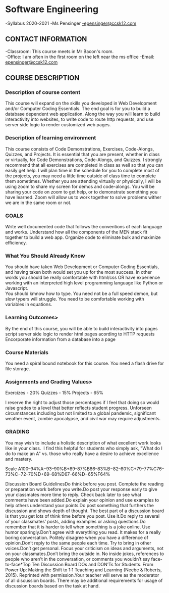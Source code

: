 # Software Engineering
-Syllabus 2020-2021
-Ms Pensinger
-epensinger@ccsk12.com

## CONTACT INFORMATION
-Classroom: This course meets in Mr Bacon's room.  
-Office: I am often in the first room on the left near the ms office 
-Email: epensinger@ccsk12.com

## COURSE DESCRIPTION
### Description of course content
This course will expand on the skills you developed in Web Development and/or Computer Coding Essentials.  The end goal is for you to build a database dependent web application.  Along the way you will learn to build interactivity into websites, to write code to route http requests, and use server side logic to render customized web pages.  

### Description of learning environment
This course consists of Code Demonstrations, Exercises, Code-Alongs, Quizzes, and Projects.  It is essential that you are present, whether in class or virtually, for Code Demonstrations, Code-Alongs, and Quizzes.  I strongly recommend that all exercises are completed in class as well so that you can easily get help.  I will plan time in the schedule for you to complete most of the projects, you may need a little time outside of class time to complete them sometimes.  Whether you are attending virtually or physically, I will be using zoom to share my screen for demos and code-alongs.  You will be sharing your code on zoom to get help, or to demonstrate something you have learned.  Zoom will allow us to work together to solve problems wither we are in the same room or not. 

### GOALS
Write well documented code that follows the conventions of each language and works.
Understand how all the components of the MEN stack fit together to build a web app.
Organize code to eliminate bulk and maximize efficiency.


### What You Should Already Know
You should have taken Web Development or Computer Coding Essentials, and having taken both would set you up for the most success.
In other words you should be really comfortable with html/css OR have experience working with an interpreted high level programming language like Python or Javascript.  
You should kmnow how to type.  You need not be a full speed demon, but slow typers will struggle.
You need to be comfortable working with variables in equations.  

### Learning Outcomes>
By the end of this course, you will be able to
build interactivity into pages
script server side logic to render html pages acording to HTTP requests
Encorporate information from a database into a page


### Course Materials
You need a spiral bound notebook for this course.
You need a flash drive for file storage.

### Assignments and Grading Values>
Exercizes - 20%
Quizzes - 15%
Projects - 65%

I reserve the right to adjust those percentages if I feel that doing so would raise grades to a level that better reflects student progress.  Unforseen circumstances including but not limited to a global pandemic, significant weather event, zombie apocalypse, and civil war may require adjustments. 


### GRADING 

You may wish to include a holistic description of what excellent work looks like in your class.  I find this helpful for students who simply ask, "What do I do to make an A" vs. those who really have a desire to achieve excellence and mastery.

Scale
A100–94%A−93–90%B+89–87%B86–83%B−82–80%C+79–77%C76–73%C−72–70%D+69–68%D67–66%D−65%F64%

Discussion Board GuidelinesDo think before you post. Complete the reading or preparation work before you write.Do post your response early to give your classmates more time to reply. Check back later to see what comments have been added.Do explain your opinion and use examples to help others understand your points.Do post something that furthers the discussion and shows depth of thought. The best part of a discussion board is that you get lots of think time before you post. Use it.Do reply to several of your classmates’ posts, adding examples or asking questions.Do remember that it is harder to tell when something is a joke online. Use humor sparingly.Don’t agree with everything you read. It makes for a really boring conversation. Politely disagree when you have a difference of opinion.Don’t reply to the same people each time. Try to bring in other voices.Don’t get personal. Focus your criticism on ideas and arguments, not on your classmates.Don’t bring the outside in. No inside jokes, references to people who aren’t in the conversation, or comments you wouldn’t say face-to-face*Top Ten Discussion Board DOs and DON’Ts for Students. From Power Up: Making the Shift to 1:1 Teaching and Learning (Neebe & Roberts, 2015). Reprinted with permission.Your teacher will serve as the moderator of all discussion boards. There may be additional requirements for usage of discussion boards based on the task at hand.